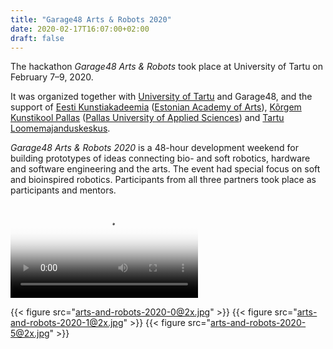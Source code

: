 ```yaml
---
title: "Garage48 Arts & Robots 2020"
date: 2020-02-17T16:07:00+02:00
draft: false
---
```


The hackathon *Garage48 Arts & Robots* took place at University of Tartu on February 7–9, 2020.<!--more-->

It was organized together with [University of Tartu](https://www.facebook.com/tartuuniversity/) and Garage48, and the support of [Eesti Kunstiakadeemia](https://www.facebook.com/Eestikunstiakadeemia/) ([Estonian Academy of Arts](https://www.facebook.com/Eestikunstiakadeemia/)), [Kõrgem Kunstikool Pallas](https://www.facebook.com/KorgemKunstikoolPallas/) ([Pallas University of Applied Sciences](https://www.facebook.com/KorgemKunstikoolPallas/)) and [Tartu Loomemajanduskeskus](https://www.facebook.com/loomemajanduskeskus/). 

*Garage48 Arts & Robots 2020* is a 48-hour development weekend for building prototypes of ideas connecting bio- and soft robotics, hardware and software engineering and the arts. The event had special focus on soft and bioinspired robotics. Participants from all three partners took place as participants and mentors.

<div class="video-wrapper">
    <video controls poster="video-poster.jpg">
        <source src="arts-and-robots-2020.mp4" type="video/mp4">
        Sorry, your browser doesn't support embedded videos.
    </video>
</div>

{{< figure src="arts-and-robots-2020-0@2x.jpg" >}}
{{< figure src="arts-and-robots-2020-1@2x.jpg" >}}
{{< figure src="arts-and-robots-2020-5@2x.jpg" >}}